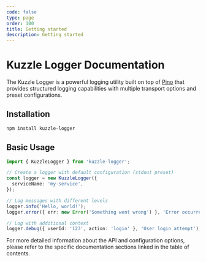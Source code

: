 ```yaml
---
code: false
type: page
order: 100
title: Getting started
description: Getting started
---
```


# Kuzzle Logger Documentation

The Kuzzle Logger is a powerful logging utility built on top of [Pino](https://github.com/pinojs/pino) that provides structured logging capabilities with multiple transport options and preset configurations.

## Installation

```bash
npm install kuzzle-logger
```

## Basic Usage

```typescript
import { KuzzleLogger } from 'kuzzle-logger';

// Create a logger with default configuration (stdout preset)
const logger = new KuzzleLogger({
  serviceName: 'my-service',
});

// Log messages with different levels
logger.info('Hello, world!');
logger.error({ err: new Error('Something went wrong') }, 'Error occurred');

// Log with additional context
logger.debug({ userId: '123', action: 'login' }, 'User login attempt');
```

For more detailed information about the API and configuration options, please refer to the specific documentation sections linked in the table of contents.
